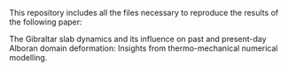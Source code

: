 This repository includes all the files necessary to reproduce the results of the following paper:

The Gibraltar slab dynamics and its influence on past and present-day Alboran domain deformation: Insights from thermo-mechanical numerical modelling. 
